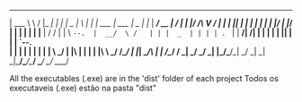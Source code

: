
________   _______ _   _ _____ _   _  ____________ _____   ___ _____ _____ _____ _____ 
| ___ \ \ / |_   _| | | |  _  | \ | | | ___ | ___ |  _  | |_  |  ___/  __ |_   _/  ___|
| |_/ /\ V /  | | | |_| | | | |  \| | | |_/ | |_/ | | | |   | | |__ | /  \/ | | \ `--. 
|  __/  \ /   | | |  _  | | | | . ` | |  __/|    /| | | |   | |  __|| |     | |  `--. \
| |     | |   | | | | | \ \_/ | |\  | | |   | |\ \\ \_/ /\__/ | |___| \__/\ | | /\__/ /
\_|     \_/   \_/ \_| |_/\___/\_| \_/ \_|   \_| \_|\___/\____/\____/ \____/ \_/ \____/ 
                                                                                       
                                                                                       


All the executables (.exe) are in the 'dist' folder of each project
Todos os executaveis (.exe) estão na pasta "dist"
